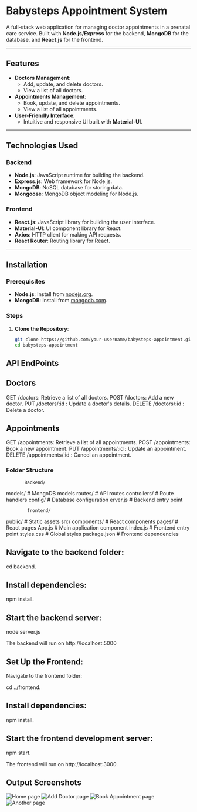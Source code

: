 # Babysteps Appointment System

A full-stack web application for managing doctor appointments in a prenatal care service. Built with **Node.js/Express** for the backend, **MongoDB** for the database, and **React.js** for the frontend.

---

## Features

- **Doctors Management**:
  - Add, update, and delete doctors.
  - View a list of all doctors.
- **Appointments Management**:
  - Book, update, and delete appointments.
  - View a list of all appointments.
- **User-Friendly Interface**:
  - Intuitive and responsive UI built with **Material-UI**.

---

## Technologies Used

### Backend
- **Node.js**: JavaScript runtime for building the backend.
- **Express.js**: Web framework for Node.js.
- **MongoDB**: NoSQL database for storing data.
- **Mongoose**: MongoDB object modeling for Node.js.

### Frontend
- **React.js**: JavaScript library for building the user interface.
- **Material-UI**: UI component library for React.
- **Axios**: HTTP client for making API requests.
- **React Router**: Routing library for React.

---

## Installation

### Prerequisites
- **Node.js**: Install from [nodejs.org](https://nodejs.org/).
- **MongoDB**: Install from [mongodb.com](https://www.mongodb.com/try/download/community).

### Steps

1. **Clone the Repository**:
   ```bash
   git clone https://github.com/your-username/babysteps-appointment.git
   cd babysteps-appointment


## API EndPoints

## Doctors

GET /doctors: Retrieve a list of all doctors.
POST /doctors: Add a new doctor.
PUT /doctors/:id : Update a doctor's details.
DELETE /doctors/:id : Delete a doctor.


## Appointments

GET /appointments: Retrieve a list of all appointments.
POST /appointments: Book a new appointment.
PUT /appointments/:id : Update an appointment.
DELETE /appointments/:id : Cancel an appointment.

### Folder Structure

           Backend/

models/            # MongoDB models
routes/            # API routes
controllers/       # Route handlers
config/            # Database configuration
erver.js          # Backend entry point


            frontend/

public/            # Static assets
src/
    components/    # React components
    pages/         # React pages
    App.js         # Main application component
    index.js       # Frontend entry point
    styles.css     # Global styles
    package.json   # Frontend dependencies


## Navigate to the backend folder:

cd backend.

## Install dependencies:

npm install.

## Start the backend server:

node server.js

The backend will run on http://localhost:5000

## Set Up the Frontend:

Navigate to the frontend folder:

cd ../frontend.

## Install dependencies:

npm install.

## Start the frontend development server:

npm start.

The frontend will run on http://localhost:3000.

## Output Screenshots

![Home page](image.png)
![Add Doctor page](image-1.png)
![Book Appointment page](image-2.png)
![Another page](image-3.png)


